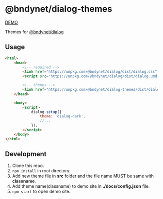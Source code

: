 # @bndynet/dialog-themes

[DEMO](https://bndynet.github.io/dialog-themes/)

Themes for [@bndynet/dialog](https://github.com/bndynet/dialog)

## Usage

```html
<html>
    <head>
        <!-- required -->
        <link href="https://unpkg.com/@bndynet/dialog/dist/dialog.css" rel="stylesheet" type="text/css" />
        <script src="https://unpkg.com/@bndynet/dialog/dist/dialog.umd.js"></script>

        <!-- themes -->
        <link href="https://unpkg.com/@bndynet/dialog-themes/dist/dialog-dark.css" rel="stylesheet" type="text/css" />
    </head>

    <body>
        <script>
            dialog.setup({
                theme: 'dialog-dark',
                //...
            });
        </script>
    </body>
</html>
```

## Development

1. Clone this repo.
1. `npm install` in root directory.
1. Add new theme file in **src** folder and the file name MUST be same with **classname**.
1. Add theme name(classname) to demo site in **./docs/config.json** file.
1. `npm start` to open demo site.